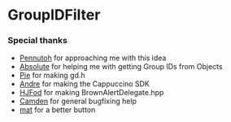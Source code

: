 # GroupIDFilter
### Special thanks
- [Pennutoh](https://twitter.com/pennubar) for approaching me with this idea
- [Absolute](https://github.com/absoIute) for helping me with getting Group IDs from Objects
- [Pie](https://github.com/poweredbypie) for making gd.h
- [Andre](https://github.com/AndreNIH) for making the Cappuccino SDK
- [HJFod](https://github.com/HJFod) for making BrownAlertDelegate.hpp
- [Camden](https://github.com/camden314) for general bugfixing help
- [mat](https://github.com/matcool) for a better button
